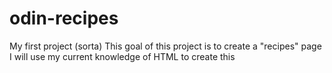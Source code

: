 # odin-recipes
My first project (sorta)
This goal of this project is to create a "recipes" page
I will use my current knowledge of HTML to create this
